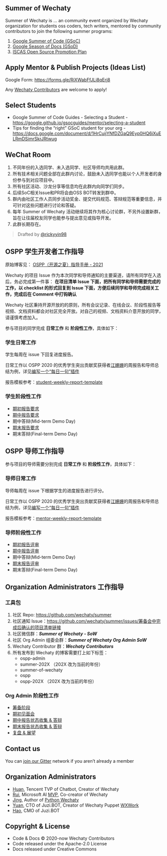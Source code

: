 ## Summer of Wechaty

Summer of Wechaty is ... an community event organized by Wechaty organization for students oss coders, tech writers, mentored by community contributors to join the following summer programs:

1. [Google Summer of Code (GSoC)](google-summer-of-code/)
1. [Google Season of Docs (GSoD)](google-season-of-docs/)
1. [ISCAS Open Source Promotion Plan](iscas-open-source-promotion-plan/)

## Apply Mentor & Publish Projects (Ideas List)

Google Form: <https://forms.gle/RiXWabFfJLi8qErj8>

Any [Wechaty Contributors](https://wechaty.js.org/contributors/) are welcome to apply!

## Select Students

- Google Summer of Code Guides - Selecting a Student - <https://google.github.io/gsocguides/mentor/selecting-a-student>
- Tips for finding the “right” GSoC student for your org - <https://docs.google.com/document/d/1HrCuijYNfDZGaQ9Eyp0HQ6iXuELRmDSimrSkrJRtwug>

## WeChat Room

1. 不同年份的入选同学、未入选同学、社区导师均共用此群。
1. 所有技术相关问题全部在此群内讨论，鼓励未入选同学也能以个人开发者的身份参与到对应项目中。
1. 所有社区活动、沙龙分享等信息均在此群内向同学们同步。
1. 后续SoC相关Issue和PR将会由OSS BOT转发到群中。
1. 群内由社区工作人员同步活动奖金、提交代码规范、答辩规范等重要信息，并可针对这些问题进行讨论和答疑。
1. 每年 Summer of Wechaty 活动继续将其作为核心讨论群，不另外设置新群，旨在让往届校友同学也能参与提出意见或指导开发。
1. 此群长期存在。

> Drafted by [@rickyyin98](https://github.com/rickyyin98)

## OSPP 学生开发者工作指导

原始博客见： [OSPP（开源之夏）指导手册 - 2021](https://wechaty.js.org/2021/06/24/summer-wechaty-guide/)

Wechaty 的项目 Issue 作为本次同学和导师通知的主要渠道，请所有同学在入选后，务必完成第一件事：
**在项目清单 Issue 下面，把所有同学和导师需要完成的工作，以 checklist 的形式回复到 Issue 下面，方便后续同学和导师完成相关工作，完成后在 Comment 中打钩确认**

Wechaty 社区秉持开源开放的的原则，所有会议记录、在线会议、阶段性报告等视频、文档资料都会对社区完全开放。对自己的视频、文档资料介意开放的同学，请谨慎考虑加入。

参与项目的同学完成 **日常工作** 和 **阶段性工作**，具体如下：

### 学生日常工作

学生每周在 issue 下回复进度报告。

日常工作以 OSPP 2020 的优秀学生突出贡献奖获得者[江姗姗](https://wechaty.js.org/contributors/univerone/)的周报告和导师总结为例，详见[编写一个“每日一句”插件](https://github.com/wechaty/summer-of-wechaty/issues/10)

报告模板参考：[student-weekly-report-template](iscas-open-source-promotion-plan/template/student-weekly-report-template.md)

### 学生阶段性工作

- [期初报告要求](iscas-open-source-promotion-plan/2021/student-plan.md)
- [期中报告要求](iscas-open-source-promotion-plan/2021/student-mid-term.md)
- 期中答辩(Mid-term Demo Day)
- [期末报告要求](iscas-open-source-promotion-plan/2021/student-final-term.md)
- 期末答辩(Final-term Demo Day)

## OSPP 导师工作指导

参与项目的导师需要分别完成 **日常工作** 和 **阶段性工作**，具体如下：

### 导师日常工作

导师每周在 issue 下根据学生的进度报告进行评分。

日常工作以 OSPP 2020 的优秀学生突出贡献奖获得者[江姗姗](https://wechaty.js.org/contributors/univerone/)的周报告和导师总结为例，详见[编写一个“每日一句”插件](https://github.com/wechaty/summer-of-wechaty/issues/10)

报告模板参考：[mentor-weekly-report-template](iscas-open-source-promotion-plan/template/mentor-weekly-report-template.md)

### 导师阶段性工作

- [期初报告评审](iscas-open-source-promotion-plan/2021/mentor-plan.md)
- [期中报告评审](iscas-open-source-promotion-plan/2021/mentor-mid-term.md)
- 期中答辩(Mid-term Demo Day)
- [期末报告评审](iscas-open-source-promotion-plan/2021/mentor-final-term.md)
- 期末答辩(Final-term Demo Day)

## Organization Administrators 工作指导

### 工具包

1. 社区 Repo: <https://github.com/wechaty/summer>
1. 社区通知 Issue：<https://github.com/wechaty/summer/issues/筹备会中完成后确认的项目清单链接>
1. 社区微信群：***Summer of Wechaty - SoW***
1. 社区 Org Admin 组委会群：***Summer of Wechaty Org Admin SoW***
1. Wechaty Contributor 群：***Wechaty Contributors***
1. 所有发布到 Wechaty 的博客需要打上如下标签：
    - ospp-admin
    - summer-202X （202X 改为当前的年份）
    - summer-of-wechaty
    - ospp
    - ospp-202X （202X 改为当前的年份）

### Org Admin 阶段性工作

- [筹备阶段](iscas-open-source-promotion-plan/2021/org-admin-prepare.md)
- [期初见面会](iscas-open-source-promotion-plan/2021/org-admin-first-meeting.md)
- [期中报告状态收集 & 答辩](iscas-open-source-promotion-plan/2021/org-admin-mid-term.md)
- [期末报告状态收集 & 答辩](iscas-open-source-promotion-plan/2021/org-admin-final-term.md)
- [复盘 & 展望](iscas-open-source-promotion-plan/2021/org-admin-be-better.md)

## Contact us

You can [join our Gitter](https://gitter.im/wechaty/wechaty) network if you aren’t already a member

## Organization Administrators

- [Huan](https://wechaty.js.org/contributors/huan), Tencent TVP of Chatbot, Creator of Wechaty
- [Rui](https://pre-angel.com/peoples/jiarui-li/), Microsoft AI [MVP](https://mvp.microsoft.com/en-us/PublicProfile/5003226), Co-creator of Wechaty
- [Jing](https://wechaty.js.org/contributors/wj-mcat), Author of [Python Wechaty](https://github.com/wechaty/python-wechaty)
- [Yuan](https://wechaty.js.org/contributors/windmemory), CTO of Juzi.BOT, Creator of Wechaty Puppet [WXWork](https://wechaty.js.org/docs/puppet-services/wxwork)
- [Hao](https://wechaty.js.org/contributors/rickyyin98), CMO of Juzi.BOT

## Copyright & License

- Code & Docs © 2020-now Wechaty Contributors
- Code released under the Apache-2.0 License
- Docs released under Creative Commons
